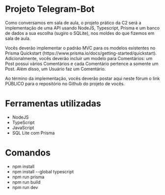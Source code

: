 # Projeto Telegram-Bot

<p>Como conversamos em sala de aula, o projeto prático da C2 será a implementação de uma API usando NodeJS, Typescript, Prisma e um banco de dados a sua escolha (sugiro o SQLite), nos moldes do que fizemos em sala de aula. </p>

<p>Vocês deverão implementar o padrão MVC para os modelos existentes no Prisma Quickstart (https://www.prisma.io/docs/getting-started/quickstart). Adicionalmente, vocês deverão incluir um modelo para Comentários: um Post possui vários Comentários e cada Comentário pertence a somente um Post. Além disso, um Usuário faz um Comentário.</p>

<p>Ao término da implementação, vocês deverão postar aqui neste fórum o link PÚBLICO para o repositório no Github do projeto de vocês.</p>

# Ferramentas utilizadas
- NodeJS
- TypeScript
- JavaScript
- SQL Lite com Prisma

# Comandos

- npm install
- npm install --global typescript
- npm run prisma
- npm run build
- npm run dev
